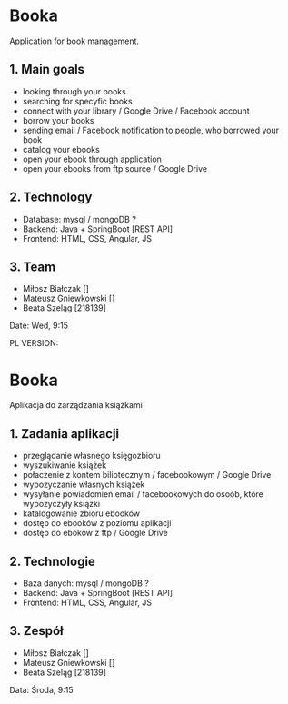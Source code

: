 # Booka
Application for book management.

## 1. Main goals
- looking through your books
- searching for specyfic books
- connect with your library / Google Drive / Facebook account
- borrow your books
- sending email / Facebook notification to people, who borrowed your book
- catalog your ebooks
- open your ebook through application
- open your ebooks from ftp source / Google Drive

## 2. Technology
- Database: mysql / mongoDB ?
- Backend: Java + SpringBoot [REST API]
- Frontend: HTML, CSS, Angular, JS

## 3. Team
  - Miłosz Białczak []
  - Mateusz Gniewkowski []
  - Beata Szeląg [218139]
  
  Date: Wed, 9:15
  
  
PL VERSION:

# Booka
Aplikacja do zarządzania książkami

## 1. Zadania aplikacji
- przeglądanie własnego księgozbioru
- wyszukiwanie książek
- połaczenie z kontem biliotecznym / facebookowym / Google Drive
- wypozyczanie własnych książek
- wysyłanie powiadomień email / facebookowych do osoób, które wypozyczyły ksiązki
- katalogowanie zbioru ebooków
- dostęp do ebooków z poziomu aplikacji
- dostęp do eboków z ftp / Google Drive

## 2. Technologie
- Baza danych: mysql / mongoDB ?
- Backend: Java + SpringBoot [REST API]
- Frontend: HTML, CSS, Angular, JS

## 3. Zespół
  - Miłosz Białczak []
  - Mateusz Gniewkowski []
  - Beata Szeląg [218139]
  
  Data: Środa, 9:15
